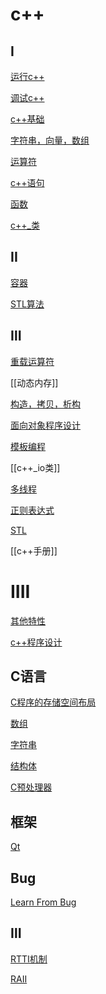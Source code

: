 # c++

## I

[运行c++](c++-build.md)

[调试c++](c++-debug.md)

[c++基础](c++-foundation.md.md)

[字符串，向量，数组](c++-string-vector-array.md)

[运算符](../sorted/c++/运算符/c++-operator.md)

[c++语句](../sorted/c++/语句/c++语句.mdh)

[函数](c++-function.md)

[c++_类](c++-class.md)

## II

[容器](c++-container.md)

[STL算法](c++-algorithm.md)

## Ⅲ

[重载运算符](c++-reload-operator.md)
  
[[动态内存]]

[构造，拷贝，析构](c++-construct-copy-destruct.md)

[面向对象程序设计](c++-object-qriented-programming.md)

[模板编程](c++-template.md)

[[c++_io类]]

[多线程](c++-multithread.md)

[正则表达式](c++-regex.md.md)

[STL](c++-stl.md)

[[c++手册]]

# IIII

[其他特性](c++-iiii.md)

[c++程序设计](c++-programm-design.md)

## C语言

[C程序的存储空间布局](linux-process-c程序的存储空间布局.md)

[数组](c-array.md)

[字符串](c-string.md)

[结构体](c-structure.md)

[C预处理器](c-preprocessor.md)

## 框架

[Qt](qt.md)

## Bug

[Learn From Bug](c++-learn-from-bug.md)

## Ⅲ

[RTTI机制](c++-rtti机制.md)

[RAII](c++-raii机制.md)
